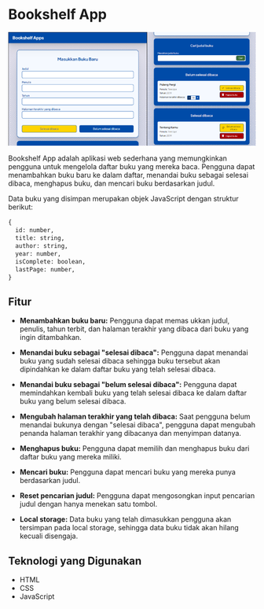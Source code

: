 # Bookshelf App

![](assets/preview.png)

Bookshelf App adalah aplikasi web sederhana yang memungkinkan pengguna untuk mengelola daftar buku yang mereka baca. Pengguna dapat menambahkan buku baru ke dalam daftar, menandai buku sebagai selesai dibaca, menghapus buku, dan mencari buku berdasarkan judul.

Data buku yang disimpan merupakan objek JavaScript dengan struktur berikut:
```
{
  id: number,
  title: string,
  author: string,
  year: number,
  isComplete: boolean,
  lastPage: number,
}
```

## Fitur

- **Menambahkan buku baru:**
  Pengguna dapat memas  ukkan judul, penulis, tahun terbit, dan halaman terakhir yang dibaca dari buku yang ingin ditambahkan.

- **Menandai buku sebagai "selesai dibaca":**
  Pengguna dapat menandai buku yang sudah selesai dibaca sehingga buku tersebut akan dipindahkan ke dalam daftar buku yang telah selesai dibaca. 

- **Menandai buku sebagai "belum selesai dibaca":**
  Pengguna dapat memindahkan kembali buku yang telah selesai dibaca ke dalam daftar buku yang belum selesai dibaca.

- **Mengubah halaman terakhir yang telah dibaca:**
  Saat pengguna belum menandai bukunya dengan "selesai dibaca", pengguna dapat mengubah penanda halaman terakhir yang dibacanya dan menyimpan datanya.

- **Menghapus buku:**
  Pengguna dapat memilih dan menghapus buku dari daftar buku yang mereka miliki.

- **Mencari buku:**
  Pengguna dapat mencari buku yang mereka punya berdasarkan judul.

- **Reset pencarian judul:**
  Pengguna dapat mengosongkan input pencarian judul dengan hanya menekan satu tombol.

- **Local storage:**
  Data buku yang telah dimasukkan pengguna akan tersimpan pada local storage, sehingga data buku tidak akan hilang kecuali disengaja.

## Teknologi yang Digunakan

- HTML
- CSS
- JavaScript